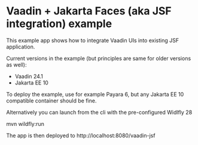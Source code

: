 # Vaadin + Jakarta Faces (aka JSF integration) example

This example app shows how to integrate Vaadin UIs into existing JSF application. 

Current versions in the example (but principles are same for older versions as well):

 * Vaadin 24.1
 * Jakarta EE 10

To deploy the example, use for example Payara 6, but any Jakarta EE 10 compatible container should be fine.

Alternatively you can launch from the cli with the pre-configured Widlfly 28

   mvn wildfly:run

The app is then deployed to http://localhost:8080/vaadin-jsf
